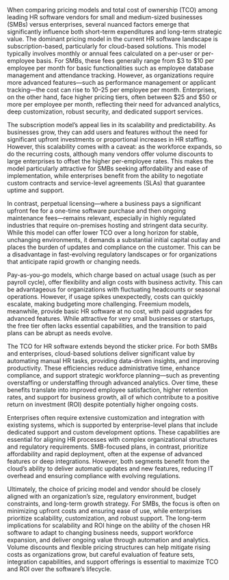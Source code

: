 When comparing pricing models and total cost of ownership (TCO) among leading HR software vendors for small and medium-sized businesses (SMBs) versus enterprises, several nuanced factors emerge that significantly influence both short-term expenditures and long-term strategic value. The dominant pricing model in the current HR software landscape is subscription-based, particularly for cloud-based solutions. This model typically involves monthly or annual fees calculated on a per-user or per-employee basis. For SMBs, these fees generally range from $3 to $10 per employee per month for basic functionalities such as employee database management and attendance tracking. However, as organizations require more advanced features—such as performance management or applicant tracking—the cost can rise to $10–$25 per employee per month. Enterprises, on the other hand, face higher pricing tiers, often between $25 and $50 or more per employee per month, reflecting their need for advanced analytics, deep customization, robust security, and dedicated support services.

The subscription model’s appeal lies in its scalability and predictability. As businesses grow, they can add users and features without the need for significant upfront investments or proportional increases in HR staffing. However, this scalability comes with a caveat: as the workforce expands, so do the recurring costs, although many vendors offer volume discounts to large enterprises to offset the higher per-employee rates. This makes the model particularly attractive for SMBs seeking affordability and ease of implementation, while enterprises benefit from the ability to negotiate custom contracts and service-level agreements (SLAs) that guarantee uptime and support.

In contrast, perpetual licensing—where a business pays a significant upfront fee for a one-time software purchase and then ongoing maintenance fees—remains relevant, especially in highly regulated industries that require on-premises hosting and stringent data security. While this model can offer lower TCO over a long horizon for stable, unchanging environments, it demands a substantial initial capital outlay and places the burden of updates and compliance on the customer. This can be a disadvantage in fast-evolving regulatory landscapes or for organizations that anticipate rapid growth or changing needs.

Pay-as-you-go models, which charge based on actual usage (such as per payroll cycle), offer flexibility and align costs with business activity. This can be advantageous for organizations with fluctuating headcounts or seasonal operations. However, if usage spikes unexpectedly, costs can quickly escalate, making budgeting more challenging. Freemium models, meanwhile, provide basic HR software at no cost, with paid upgrades for advanced features. While attractive for very small businesses or startups, the free tier often lacks essential capabilities, and the transition to paid plans can be abrupt as needs evolve.

The TCO for HR software extends beyond the sticker price. For both SMBs and enterprises, cloud-based solutions deliver significant value by automating manual HR tasks, providing data-driven insights, and improving productivity. These efficiencies reduce administrative time, enhance compliance, and support strategic workforce planning—such as preventing overstaffing or understaffing through advanced analytics. Over time, these benefits translate into improved employee satisfaction, higher retention rates, and support for business growth, all of which contribute to a positive return on investment (ROI) despite potentially higher ongoing costs.

Enterprises often require extensive customization and integration with existing systems, which is supported by enterprise-level plans that include dedicated support and custom development options. These capabilities are essential for aligning HR processes with complex organizational structures and regulatory requirements. SMB-focused plans, in contrast, prioritize affordability and rapid deployment, often at the expense of advanced features or deep integrations. However, both segments benefit from the cloud’s ability to deliver automatic updates and new features, reducing IT overhead and ensuring compliance with evolving regulations.

Ultimately, the choice of pricing model and vendor should be closely aligned with an organization’s size, regulatory environment, budget constraints, and long-term growth strategy. For SMBs, the focus is often on minimizing upfront costs and ensuring ease of use, while enterprises prioritize scalability, customization, and robust support. The long-term implications for scalability and ROI hinge on the ability of the chosen HR software to adapt to changing business needs, support workforce expansion, and deliver ongoing value through automation and analytics. Volume discounts and flexible pricing structures can help mitigate rising costs as organizations grow, but careful evaluation of feature sets, integration capabilities, and support offerings is essential to maximize TCO and ROI over the software’s lifecycle.